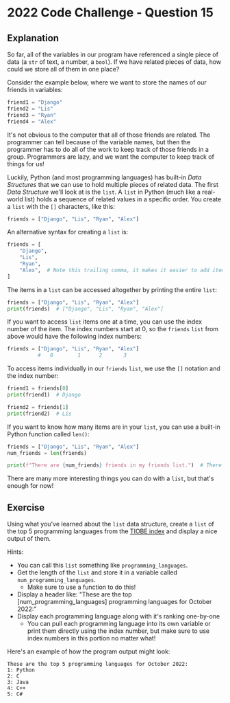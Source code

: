 # 2022 Code Challenge - Question 15 

## Explanation

So far, all of the variables in our program have referenced a single piece of
data (a `str` of text, a number, a `bool`). If we have related pieces of data, how
could we store all of them in one place?

Consider the example below, where we want to store the names of our friends in
variables:

```python
friend1 = "Django"
friend2 = "Lis"
friend3 = "Ryan"
friend4 = "Alex"
```

It's not obvious to the computer that all of those friends are related. The programmer
can tell because of the variable names, but then the programmer has to do all of the work
to keep track of those friends in a group. Programmers are lazy, and we want the computer
to keep track of things for us! 

Luckily, Python (and most programming languages) has built-in *Data Structures* that we can
use to hold multiple pieces of related data. The first *Data Structure* we'll look at is the
`list`. A `list` in Python (much like a real-world list) holds a sequence of related values
in a specific order. You create a `list` with the `[]` characters, like this:

```python
friends = ["Django", "Lis", "Ryan", "Alex"]
```

An alternative syntax for creating a `list` is:

```python
friends = [
    "Django",
    "Lis",
    "Ryan",
    "Alex",  # Note this trailing comma, it makes it easier to add items later!
]
```

The items in a `list` can be accessed altogether by printing the entire `list`:

```python
friends = ["Django", "Lis", "Ryan", "Alex"]
print(friends)  # ["Django", "Lis", "Ryan", "Alex"]
```

If you want to access `list` items one at a time, you can use the index number of the item. 
The index numbers start at 0, so the `friends` `list` from above would have the following index numbers:

```python
friends = ["Django", "Lis", "Ryan", "Alex"]
          #   0        1      2       3
```

To access items individually in our `friends` `list`, we use the `[]` notation and the index number:

```python
friend1 = friends[0]
print(friend1)  # Django

friend2 = friends[1]
print(friend2)  # Lis
```

If you want to know how many items are in your `list`, you can use a built-in Python function
called `len()`:

```python
friends = ["Django", "Lis", "Ryan", "Alex"]
num_friends = len(friends)

print(f"There are {num_friends} friends in my friends list.")  # There are 4 friends in my friends list.
```

There are many more interesting things you can do with a `list`, but that's enough for now!


## Exercise

Using what you've learned about the `list` data structure, create a `list` of the top 5 programming
languages from the [TIOBE index](https://www.tiobe.com/tiobe-index/) and display a nice output of them.

Hints:

- You can call this `list` something like `programming_languages`.
- Get the length of the `list` and store it in a variable called `num_programming_languages`.
    - Make sure to use a function to do this!
- Display a header like: "These are the top [num_programming_languages] programming languages for October 2022:" 
- Display each programming language along with it's ranking one-by-one
    - You can pull each programming language into its own variable or print them directly using the index number, 
    but make sure to use index numbers in this portion no matter what!

Here's an example of how the program output might look:

```text
These are the top 5 programming languages for October 2022:
1: Python
2: C
3: Java
4: C++
5: C#
```
